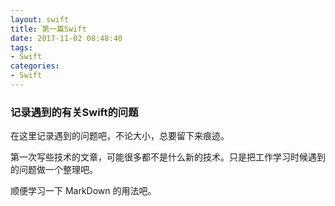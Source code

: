```yaml
---
layout: swift
title: 第一篇Swift
date: 2017-11-02 08:48:40
tags: 
- Swift
categories: 
- Swift
---
```

### 记录遇到的有关Swift的问题
在这里记录遇到的问题吧，不论大小，总要留下来痕迹。

<!-- more -->

第一次写些技术的文章，可能很多都不是什么新的技术。只是把工作学习时候遇到的问题做一个整理吧。

顺便学习一下 MarkDown 的用法吧。
